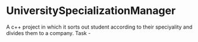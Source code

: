 # UniversitySpecializationManager
A  c++  project in which it sorts out student according to their speciyality and divides them to a company.
Task -

